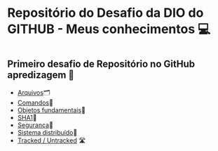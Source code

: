 # Repositório do Desafio da DIO do GITHUB - Meus conhecimentos 💻  #
# #
## Primeiro desafio de Repositório no GitHub apredizagem 💭
 - [Arquivos](https://github.com/Netqtuz/primeiro-desafio-github-dio/blob/450c7ab8c95f540799680f9b031266097f3221d7/Arquivos/arquivo.md)🗂️
 - [Comandos](https://github.com/Netqtuz/primeiro-desafio-github-dio/blob/450c7ab8c95f540799680f9b031266097f3221d7/Comandos/comandos.md)🔧
 - [Objetos fundamentais](https://github.com/Netqtuz/primeiro-desafio-github-dio/blob/450c7ab8c95f540799680f9b031266097f3221d7/Objetos%20fundamentais/objetos.md)🧩
 - [SHA1](https://github.com/Netqtuz/primeiro-desafio-github-dio/blob/450c7ab8c95f540799680f9b031266097f3221d7/SHA1/sha1.md)🔐
 - [Segurança](https://github.com/Netqtuz/primeiro-desafio-github-dio/blob/450c7ab8c95f540799680f9b031266097f3221d7/Seguran%C3%A7a/seguranca.md)🦺
 - [Sistema distribuído](https://github.com/Netqtuz/primeiro-desafio-github-dio/blob/450c7ab8c95f540799680f9b031266097f3221d7/Sistema%20distribu%C3%ADdo/sistema.md)💾
 - [Tracked / Untracked](https://github.com/Netqtuz/primeiro-desafio-github-dio/blob/450c7ab8c95f540799680f9b031266097f3221d7/Tracked%20e%20Untracked/tracked.md) 🛣️


